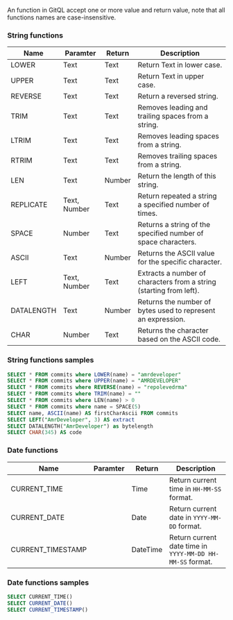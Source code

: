 An function in GitQL accept one or more value and return value,
note that all functions names are case-insensitive.

### String functions

| Name       | Paramter     | Return | Description                                                         |
| ---------- | ------------ | ------ | ------------------------------------------------------------------- |
| LOWER      | Text         | Text   | Return Text in lower case.                                          |
| UPPER      | Text         | Text   | Return Text in upper case.                                          |
| REVERSE    | Text         | Text   | Return a reversed string.                                           |
| TRIM       | Text         | Text   | Removes leading and trailing spaces from a string.                  |
| LTRIM      | Text         | Text   | Removes leading spaces from a string.                               |
| RTRIM      | Text         | Text   | Removes trailing spaces from a string.                              |
| LEN        | Text         | Number | Return the length of this string.                                   |
| REPLICATE  | Text, Number | Text   | Return repeated a string a specified number of times.               |
| SPACE      | Number       | Text   | Returns a string of the specified number of space characters.       |
| ASCII      | Text         | Number | Returns the ASCII value for the specific character.                 |
| LEFT       | Text, Number | Text   | Extracts a number of characters from a string (starting from left). |
| DATALENGTH | Text         | Number | Returns the number of bytes used to represent an expression.        |
| CHAR       | Number       | Text   | Returns the character based on the ASCII code.                      |

### String functions samples

```sql
SELECT * FROM commits where LOWER(name) = "amrdeveloper"
SELECT * FROM commits where UPPER(name) = "AMRDEVELOPER"
SELECT * FROM commits where REVERSE(name) = "repolevedrma"
SELECT * FROM commits where TRIM(name) = ""
SELECT * FROM commits where LEN(name) > 0
SELECT * FROM commits where name = SPACE(5)
SELECT name, ASCII(name) AS firstCharAscii FROM commits
SELECT LEFT("AmrDeveloper", 3) AS extract
SELECT DATALENGTH("AmrDeveloper") as bytelength
SELECT CHAR(345) AS code
```

### Date functions

| Name              | Paramter | Return   | Description                                               |
| ----------------- | -------- | -------- | --------------------------------------------------------- |
| CURRENT_TIME      |          | Time     | Return current time in `HH-MM-SS` format.                 |
| CURRENT_DATE      |          | Date     | Return current date in `YYYY-MM-DD` format.               |
| CURRENT_TIMESTAMP |          | DateTime | Return current date time in `YYYY-MM-DD HH-MM-SS` format. |


### Date functions samples

```sql
SELECT CURRENT_TIME()
SELECT CURRENT_DATE()
SELECT CURRENT_TIMESTAMP()
```